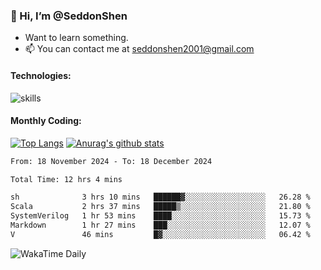 ### 👋 Hi, I’m @SeddonShen
- Want to learn something.
- 📫 You can contact me at seddonshen2001@gmail.com

#### Technologies:

![skills](https://skillicons.dev/icons?i=scala,js,html,css,bootstrap,jquery,c,cpp,cloudflare,django,docker,flask,git,github,githubactions,linux,latex,mysql,nodejs,ps,php,pr,py,raspberrypi,redis,unreal,v,vscode,vue,bash)

#### Monthly Coding:
[![Top Langs](https://github-readme-stats.vercel.app/api/top-langs?username=seddonshen&show_icons=true&locale=en&layout=compact&hide=html&langs_count=8)](https://github.com/SeddonShen/)
[![Anurag's github stats](https://github-readme-stats.vercel.app/api?username=SeddonShen&count_private=true&show_icons=true)](https://github.com/anuraghazra/github-readme-stats)
<!--START_SECTION:waka-->

```txt
From: 18 November 2024 - To: 18 December 2024

Total Time: 12 hrs 4 mins

sh              3 hrs 10 mins   ██████▓░░░░░░░░░░░░░░░░░░   26.28 %
Scala           2 hrs 37 mins   █████▒░░░░░░░░░░░░░░░░░░░   21.80 %
SystemVerilog   1 hr 53 mins    ████░░░░░░░░░░░░░░░░░░░░░   15.73 %
Markdown        1 hr 27 mins    ███░░░░░░░░░░░░░░░░░░░░░░   12.07 %
V               46 mins         █▓░░░░░░░░░░░░░░░░░░░░░░░   06.42 %
```

<!--END_SECTION:waka-->

![WakaTime Daily](https://wakatime.com/share/@seddon2001/61a7e342-5f12-4fea-bf92-1fac161e97d6.svg)
<!---
SeddonShen/SeddonShen is a ✨ special ✨ repository because its `README.md` (this file) appears on your GitHub profile.
You can click the Preview link to take a look at your changes.
--->
